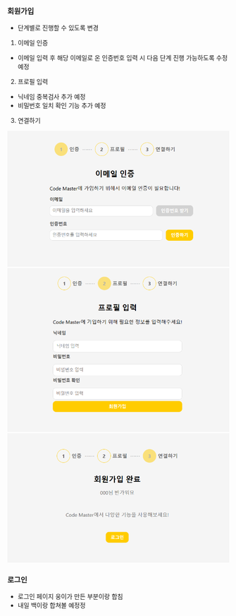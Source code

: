 ### 회원가입
- 단계별로 진행할 수 있도록 변경

1. 이메일 인증
- 이메일 입력 후 해당 이메일로 온 인증번호 입력 시 다음 단계 진행 가능하도록 수정 예정

2. 프로필 입력
- 닉네임 중복검사 추가 예정
- 비밀번호 일치 확인 기능 추가 예정

3. 연결하기

![image-4.png](./image-4.png)
![image-5.png](./image-5.png)
![image-6.png](./image-6.png)


### 로그인
- 로그인 페이지 웅이가 만든 부분이랑 합침
- 내일 백이랑 합쳐볼 예정정

